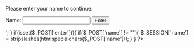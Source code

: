 <?php
session_start();
 
function loginForm(){
    echo'
   <div id="loginform">
   <form action="index.php" method="post">
       <p>Please enter your name to continue:</p>
       <label for="name">Name:</label>
       <input type="text" name="name" id="name" />
       <input type="submit" name="enter" id="enter" value="Enter" />
   </form>
   </div>
   ';
}
 
if(isset($_POST['enter'])){
    if($_POST['name'] != ""){
        $_SESSION['name'] = stripslashes(htmlspecialchars($_POST['name']));
     }
  }   
?>

